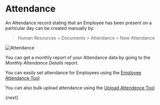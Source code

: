 <!-- add-breadcrumbs -->
# Attendance

An Attendance record stating that an Employee has been present on a particular
day can be created manually by:

> Human Resources > Documents > Attendance > New Attendance

<img class="screenshot" alt="Attendance" src="{{docs_base_url}}/assets/img/human-resources/attendance.png">

You can get a monthly report of your Attendance data by going to the _Monthly
Attendance Details_ report.

You can easily set attendance for Employees using the [Employee Attendance Tool](/docs/user/manual/en/human-resources/employee-attendance-tool)

You can also bulk upload attendance using the [Upload Attendence Tool](/docs/user/manual/en/human-resources/upload-attendance)

{next}
